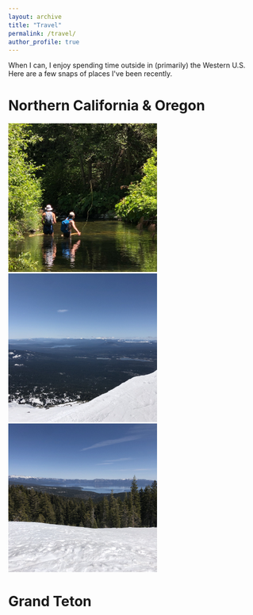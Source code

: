 ```yaml
---
layout: archive
title: "Travel"
permalink: /travel/
author_profile: true
---
```



When I can, I enjoy spending time outside in (primarily) the Western U.S. Here are a few snaps of places I've been recently.

Northern California & Oregon
==========================
<img src="/files/norcal_fishing.jpg" style="width:300px;"/>
<img src="/files/bachelor_view.jpg" style="width:300px;"/>
<img src="/files/tahoe_view.jpg" style="width:300px;"/>

Grand Teton
===========================
